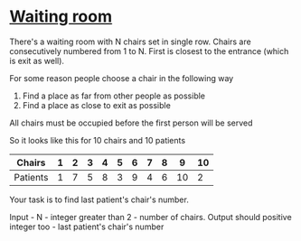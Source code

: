# [Waiting room](https://www.codewars.com/kata/waiting-room "https://www.codewars.com/kata/542f0c36d002f8cd8a0005e5")

There's a waiting room with N chairs set in single row. Chairs are consecutively numbered from 1 to N. First is closest to the entrance (which is exit as well).
 
For some reason people choose a chair in the following way

1. Find a place as far from other people as possible
2. Find a place as close to exit as possible

All chairs must be occupied before the first person will be served

So it looks like this for 10 chairs and 10 patients

<table>
<thead>
<tr>
  <th>Chairs</th>
  <th>1</th>
  <th>2</th>
  <th>3</th>
  <th>4</th>
  <th>5</th>
  <th>6</th>
  <th>7</th>
  <th>8</th>
  <th>9</th>
  <th>10</th>
<tr>
</thead>

<tbody>

<tr>
  <td>Patients</td>
  <td>1</td>
  <td>7</td>
  <td>5</td>
  <td>8</td>
  <td>3</td>
  <td>9</td>
  <td>4</td>
  <td>6</td>
  <td>10</td>
  <td>2</td>
</tr>

</tbody>

</table>

Your task is to find last patient's chair's number. 

Input - N - integer greater than 2 - number of chairs.
Output should positive integer too - last patient's chair's number